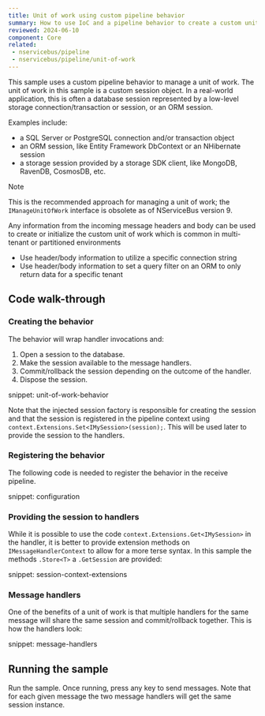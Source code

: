 ```yaml
---
title: Unit of work using custom pipeline behavior
summary: How to use IoC and a pipeline behavior to create a custom unit of work implementation.
reviewed: 2024-06-10
component: Core
related:
 - nservicebus/pipeline
 - nservicebus/pipeline/unit-of-work
---
```


This sample uses a custom pipeline behavior to manage a unit of work. The unit of work in this sample is a custom session object. In a real-world application, this is often a database session represented by a low-level storage connection/transaction or session, or an ORM session.

Examples include:

- a SQL Server or PostgreSQL connection and/or transaction object
- an ORM session, like Entity Framework DbContext or an NHibernate session
- a storage session provided by a storage SDK client, like MongoDB, RavenDB, CosmosDB, etc.

> [!NOTE]
> This is the recommended approach for managing a unit of work; the `IManageUnitOfWork` interface is obsolete as of NServiceBus version 9.

Any information from the incoming message headers and body can be used to create or initialize the custom unit of work which is common in multi-tenant or partitioned environments

- Use header/body information to utilize a specific connection string
- Use header/body information to set a query filter on an ORM to only return data for a specific tenant

## Code walk-through

### Creating the behavior

The behavior will wrap handler invocations and:

1. Open a session to the database.
1. Make the session available to the message handlers.
1. Commit/rollback the session depending on the outcome of the handler.
1. Dispose the session.

snippet: unit-of-work-behavior

Note that the injected session factory is responsible for creating the session and that the session is registered in the pipeline context using `context.Extensions.Set<IMySession>(session);`. This will be used later to provide the session to the handlers.

### Registering the behavior

The following code is needed to register the behavior in the receive pipeline.

snippet: configuration

### Providing the session to handlers

While it is possible to use the code `context.Extensions.Get<IMySession>` in the handler, it is better to provide extension methods on `IMessageHandlerContext` to allow for a more terse syntax. In this sample the methods `.Store<T>` a `.GetSession` are provided:

snippet: session-context-extensions

### Message handlers

One of the benefits of a unit of work is that multiple handlers for the same message will share the same session and commit/rollback together. This is how the handlers look:

snippet: message-handlers

## Running the sample

Run the sample. Once running, press any key to send messages. Note that for each given message the two message handlers will get the same session instance.
